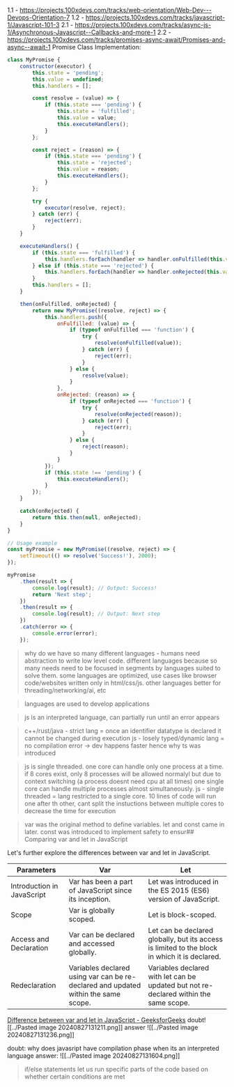 1.1 - https://projects.100xdevs.com/tracks/web-orientation/Web-Dev---Devops-Orientation-7
1.2 - https://projects.100xdevs.com/tracks/javascript-1/Javascript-101-3
2.1 - https://projects.100xdevs.com/tracks/async-js-1/Asynchronous-Javascript--Callbacks-and-more-1
2.2 - https://projects.100xdevs.com/tracks/promises-async-await/Promises-and-async--await-1
Promise Class Implementation:
```js
class MyPromise {
    constructor(executor) {
        this.state = 'pending';
        this.value = undefined;
        this.handlers = [];

        const resolve = (value) => {
            if (this.state === 'pending') {
                this.state = 'fulfilled';
                this.value = value;
                this.executeHandlers();
            }
        };

        const reject = (reason) => {
            if (this.state === 'pending') {
                this.state = 'rejected';
                this.value = reason;
                this.executeHandlers();
            }
        };

        try {
            executor(resolve, reject);
        } catch (err) {
            reject(err);
        }
    }

    executeHandlers() {
        if (this.state === 'fulfilled') {
            this.handlers.forEach(handler => handler.onFulfilled(this.value));
        } else if (this.state === 'rejected') {
            this.handlers.forEach(handler => handler.onRejected(this.value));
        }
        this.handlers = [];
    }

    then(onFulfilled, onRejected) {
        return new MyPromise((resolve, reject) => {
            this.handlers.push({
                onFulfilled: (value) => {
                    if (typeof onFulfilled === 'function') {
                        try {
                            resolve(onFulfilled(value));
                        } catch (err) {
                            reject(err);
                        }
                    } else {
                        resolve(value);
                    }
                },
                onRejected: (reason) => {
                    if (typeof onRejected === 'function') {
                        try {
                            resolve(onRejected(reason));
                        } catch (err) {
                            reject(err);
                        }
                    } else {
                        reject(reason);
                    }
                }
            });
            if (this.state !== 'pending') {
                this.executeHandlers();
            }
        });
    }

    catch(onRejected) {
        return this.then(null, onRejected);
    }
}

// Usage example
const myPromise = new MyPromise((resolve, reject) => {
    setTimeout(() => resolve('Success!'), 2000);
});

myPromise
    .then(result => {
        console.log(result); // Output: Success!
        return 'Next step';
    })
    .then(result => {
        console.log(result); // Output: Next step
    })
    .catch(error => {
        console.error(error);
    });
```

>why do we have so many different languages - humans need abstraction to write low level code.
different languages because so many needs need to be focused in segments by languages suited to solve them. some languages are optimized, use cases like browser code/websites written only in html/css/js. other languages better for threading/networking/ai, etc

>languages are used to develop applications

> js is an interpreted language, can partially run until an error appears

>c++/rust/java - strict lang = once an identifier datatype is declared it cannot be changed during execution
 js - losely typed/dynamic lang = no compilation error -> dev happens faster
hence why ts was introduced

>js is single threaded. one core can handle only one process at a time. if 8 cores exist, only 8 processes will be allowed normalyl but due to context switching (a process doesnt need cpu at all times) one single core can handle multiple processes almost simultaneously.
>js - single threaded = lang restricted to a single core. 10 lines of code will run one after th other, cant split the instuctions between multiple cores to decrease the time for execution

>var was the original method to define variables. let and const came in later. const was introduced to implement safety to ensur## Comparing var and let in JavaScript

Let's further explore the differences between var and let in JavaScript.

| **Parameters**             | **Var**                                                                            | **Let**                                                                                       |
| -------------------------- | ---------------------------------------------------------------------------------- | --------------------------------------------------------------------------------------------- |
| Introduction in JavaScript | Var has been a part of JavaScript since its inception.                             | Let was introduced in the ES 2015 (ES6) version of JavaScript.                                |
| Scope                      | Var is globally scoped.                                                            | Let is block-scoped.                                                                          |
| Access and Declaration     | Var can be declared and accessed globally.                                         | Let can be declared globally, but its access is limited to the block in which it is declared. |
| Redeclaration              | Variables declared using var can be re-declared and updated within the same scope. | Variables declared with let can be updated but not re-declared within the same scope.         |
[Difference between var and let in JavaScript - GeeksforGeeks](https://www.geeksforgeeks.org/difference-between-var-and-let-in-javascript/)
doubt![[../Pasted image 20240827131211.png]]
answer
![[../Pasted image 20240827131236.png]]

doubt: why does javasript have compilation phase when its an interpreted language
answer: ![[../Pasted image 20240827131604.png]]


>if/else statements let us run specific parts of the code based on whether certain conditions are met












